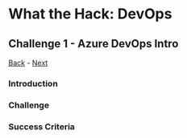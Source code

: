 # What the Hack: DevOps 

## Challenge 1 - Azure DevOps Intro
[Back](../../challenge00.md) - [Next](challenge02.md)

### Introduction

### Challenge

### Success Criteria

